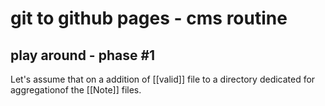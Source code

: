 # git to github pages - cms routine

## play around - phase #1

Let's assume that on a addition of [[valid]] file to a directory dedicated for aggregationof the [[Note]] files.
